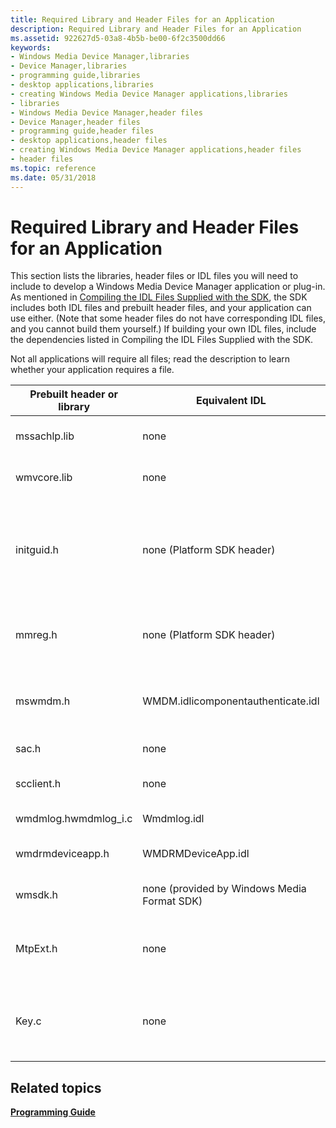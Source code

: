 ```yaml
---
title: Required Library and Header Files for an Application
description: Required Library and Header Files for an Application
ms.assetid: 922627d5-03a8-4b5b-be00-6f2c3500dd66
keywords:
- Windows Media Device Manager,libraries
- Device Manager,libraries
- programming guide,libraries
- desktop applications,libraries
- creating Windows Media Device Manager applications,libraries
- libraries
- Windows Media Device Manager,header files
- Device Manager,header files
- programming guide,header files
- desktop applications,header files
- creating Windows Media Device Manager applications,header files
- header files
ms.topic: reference
ms.date: 05/31/2018
---
```


# Required Library and Header Files for an Application

This section lists the libraries, header files or IDL files you will need to include to develop a Windows Media Device Manager application or plug-in. As mentioned in [Compiling the IDL Files Supplied with the SDK](compiling-the-idl-files-supplied-with-the-sdk.md), the SDK includes both IDL files and prebuilt header files, and your application can use either. (Note that some header files do not have corresponding IDL files, and you cannot build them yourself.) If building your own IDL files, include the dependencies listed in Compiling the IDL Files Supplied with the SDK.

Not all applications will require all files; read the description to learn whether your application requires a file.



| Prebuilt header or library       | Equivalent IDL                                | Description                                                                                                                                                                                                                                               |
|----------------------------------|-----------------------------------------------|-----------------------------------------------------------------------------------------------------------------------------------------------------------------------------------------------------------------------------------------------------------|
| mssachlp.lib                     | none                                          | Required by all applications. Contains Windows Media Device Manager objects.                                                                                                                                                                              |
| wmvcore.lib                      | none                                          | Required by applications that use Windows Media Format SDK objects or functions.                                                                                                                                                                          |
| initguid.h                       | none (Platform SDK header)                    | Required by all applications to define the **GUID** values using the prebuilt Mswmdm.h file. You must include initguid.h once and only once in your project. This header redefines the **DEFINE\_GUID** macro to avoid external **GUID** naming problems. |
| mmreg.h                          | none (Platform SDK header)                    | Required by applications that reference various standard Windows Media format definitions, such as **WAVEFORMATEX**.                                                                                                                                      |
| mswmdm.h                         | WMDM.idlicomponentauthenticate.idl<br/> | Required by all applications. Defines all the application interfaces, as well as structures, metadata, error, and other constants.                                                                                                                        |
| sac.h                            | none                                          | Required by all applications. Defines SAC protocols.                                                                                                                                                                                                      |
| scclient.h                       | none                                          | Required by all applications. Declares the [CSecureChannelClient](csecurechannelclient-class.md) class.                                                                                                                                                  |
| wmdmlog.hwmdmlog\_i.c<br/> | Wmdmlog.idl                                   | Required by applications that use the [**IWMDMLogger**](/windows/desktop/api/wmdmlog/nn-wmdmlog-iwmdmlogger) interface.                                                                                                                                                                       |
| wmdrmdeviceapp.h                 | WMDRMDeviceApp.idl                            | Required by applications or plug-ins that update DRM components or meter play counts on devices.                                                                                                                                                          |
| wmsdk.h                          | none (provided by Windows Media Format SDK)   | Required for applications that use Windows Media Format SDK methods.                                                                                                                                                                                      |
| MtpExt.h                         | none                                          | Required for applications that call [**IWMDMDevice3::DeviceIoControl**](/windows/desktop/api/mswmdm/nf-mswmdm-iwmdmdevice3-deviceiocontrol) on MTP devices. Defines various standard MTP constants and structures.                                                                          |
| Key.c                            | none                                          | Defines a key and certificate from Microsoft. The version shipped with the SDK includes a test dummy key that will allow the use of non-DRM protected Windows Media files.                                                                                |



 

## Related topics

<dl> <dt>

[**Programming Guide**](programming-guide.md)
</dt> </dl>

 

 





